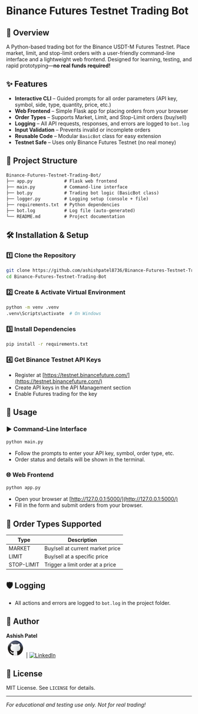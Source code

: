 # Binance Futures Testnet Trading Bot

## 🚀 Overview

A Python-based trading bot for the Binance USDT-M Futures Testnet. Place market, limit, and stop-limit orders with a user-friendly command-line interface and a lightweight web frontend. Designed for learning, testing, and rapid prototyping—**no real funds required!**

## ✨ Features

- **Interactive CLI** – Guided prompts for all order parameters (API key, symbol, side, type, quantity, price, etc.)
- **Web Frontend** – Simple Flask app for placing orders from your browser
- **Order Types** – Supports Market, Limit, and Stop-Limit orders (buy/sell)
- **Logging** – All API requests, responses, and errors are logged to `bot.log`
- **Input Validation** – Prevents invalid or incomplete orders
- **Reusable Code** – Modular `BasicBot` class for easy extension
- **Testnet Safe** – Uses only Binance Futures Testnet (no real money)

## 📂 Project Structure

```
Binance-Futures-Testnet-Trading-Bot/
├── app.py            # Flask web frontend
├── main.py           # Command-line interface
├── bot.py            # Trading bot logic (BasicBot class)
├── logger.py         # Logging setup (console + file)
├── requirements.txt  # Python dependencies
├── bot.log           # Log file (auto-generated)
└── README.md         # Project documentation
```

## 🛠 Installation & Setup

### 1️⃣ Clone the Repository

```bash
git clone https://github.com/ashishpatel8736/Binance-Futures-Testnet-Trading-Bot.git
cd Binance-Futures-Testnet-Trading-Bot
```

### 2️⃣ Create & Activate Virtual Environment

```bash
python -m venv .venv
.venv\Scripts\activate  # On Windows
```

### 3️⃣ Install Dependencies

```bash
pip install -r requirements.txt
```

### 4️⃣ Get Binance Testnet API Keys

- Register at [https://testnet.binancefuture.com/](https://testnet.binancefuture.com/)
- Create API keys in the API Management section
- Enable Futures trading for the key

## 🚦 Usage

### ▶️ Command-Line Interface

```bash
python main.py
```
- Follow the prompts to enter your API key, symbol, order type, etc.
- Order status and details will be shown in the terminal.

### 🌐 Web Frontend

```bash
python app.py
```
- Open your browser at [http://127.0.0.1:5000/](http://127.0.0.1:5000/)
- Fill in the form and submit orders from your browser.

## 📝 Order Types Supported

| Type        | Description                        |
|-------------|------------------------------------|
| MARKET      | Buy/sell at current market price   |
| LIMIT       | Buy/sell at a specific price       |
| STOP-LIMIT  | Trigger a limit order at a price   |

## 🛡️ Logging
- All actions and errors are logged to `bot.log` in the project folder.

## 👤 Author
**Ashish Patel**  
[![GitHub](https://github.com/ashishpatel8736/Binance-Futures-Testnet-Trading-Bot/blob/main/logo/icons8-github-50.png)](https://github.com/ashishpatel8736) | [![LinkedIn](https://img.icons8.com/ios-filled/50/0077b5/linkedin.png)](https://www.linkedin.com/in/ashishpatel8736)

## 📜 License
MIT License. See `LICENSE` for details.

---

*For educational and testing use only. Not for real trading!*
